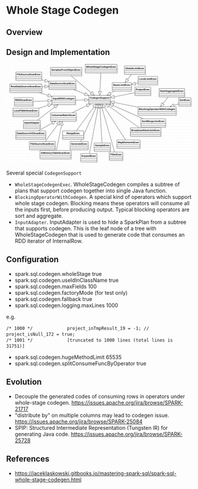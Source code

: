 # Whole Stage Codegen

## Overview


## Design and Implementation

![CodegenSupport](CodegenSupport.png)

Several special `CodegenSupport`

* `WholeStageCodegenExec`. WholeStageCodegen compiles a subtree of plans that support codegen
  together into single Java function.
* `BlockingOperatorWithCodegen`. A special kind of operators which support whole stage codegen.
  Blocking means these operators will consume all the inputs first, before producing output. Typical
  blocking operators are sort and aggregate.
* `InputAdapter`. InputAdapter is used to hide a SparkPlan from a subtree that supports codegen.
  This is the leaf node of a tree with WholeStageCodegen that is used to generate code that consumes
  an RDD iterator of InternalRow. 

## Configuration

* spark.sql.codegen.wholeStage true
* spark.sql.codegen.useIdInClassName true
* spark.sql.codegen.maxFields 100
* spark.sql.codegen.factoryMode (for test only)
* spark.sql.codegen.fallback true
* spark.sql.codegen.logging.maxLines 1000

e.g.

```
/* 1000 */             project_inTmpResult_19 = -1; // project_isNull_172 = true;
/* 1001 */             [truncated to 1000 lines (total lines is 31751)]
```

* spark.sql.codegen.hugeMethodLimit 65535
* spark.sql.codegen.splitConsumeFuncByOperator true

## Evolution

* Decouple the generated codes of consuming rows in operators under whole-stage codegen.
https://issues.apache.org/jira/browse/SPARK-21717
* "distribute by" on multiple columns may lead to codegen issue.
https://issues.apache.org/jira/browse/SPARK-25084
* SPIP: Structured Intermediate Representation (Tungsten IR) for generating Java code.
https://issues.apache.org/jira/browse/SPARK-25728


## References
* https://jaceklaskowski.gitbooks.io/mastering-spark-sql/spark-sql-whole-stage-codegen.html
